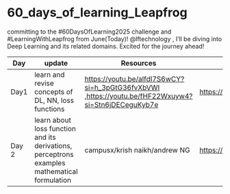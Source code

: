 # 60_days_of_learning_Leapfrog
 committing to the #60DaysOfLearning2025 challenge and #LearningWithLeapfrog from June(Today)!  @lftechnology  , I’ll be diving into Deep Learning and its related domains. Excited for the journey ahead!
 
| **Day** | **update**| **Resources** | **remarks** |
| ------- | ----------| --------------| ----------- |
| Day1    | learn and revise concepts of DL, NN, loss functions | https://youtu.be/alfdI7S6wCY?si=h_3pGtG36fvXbVWI ,https://youtu.be/fHF22Wxuyw4?si=Stn6jDECeguKyb7e | https://x.com/ashoklamsal07/status/1929202194781204988   |
| Day 2  | learn about loss function and its derivations, perceptrons examples mathematical formulation | campusx/krish naikh/andrew NG  | https://x.com/ashoklamsal07/status/1929573417767899253  |

